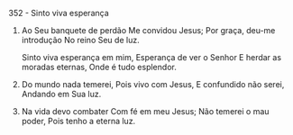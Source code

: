 352 - Sinto viva esperança

1. Ao Seu banquete de perdão
   Me convidou Jesus;
   Por graça, deu-me introdução
   No reino Seu de luz.

   Sinto viva esperança em mim,
   Esperança de ver o Senhor
   E herdar as moradas eternas,
   Onde é tudo esplendor.

2. Do mundo nada temerei,
   Pois vivo com Jesus,
   E confundido não serei,
   Andando em Sua luz.

3. Na vida devo combater
   Com fé em meu Jesus;
   Não temerei o mau poder,
   Pois tenho a eterna luz.
